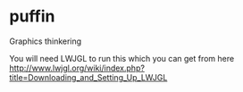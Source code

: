 puffin
======

Graphics thinkering

You will need LWJGL to run this which you can get from here http://www.lwjgl.org/wiki/index.php?title=Downloading_and_Setting_Up_LWJGL
